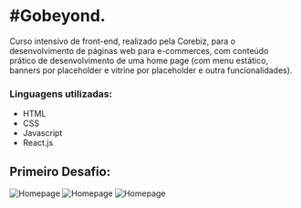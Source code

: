 # #Gobeyond.

Curso intensivo de front-end, realizado pela Corebiz, para o desenvolvimento de páginas web para e-commerces, com conteúdo prático de desenvolvimento de uma home page (com menu estático, banners por placeholder e vitrine por placeholder e outra funcionalidades).

### Linguagens utilizadas:
- HTML
- CSS
- Javascript
- React.js 

## Primeiro Desafio:
![Homepage](https://i.imgur.com/4A8Xykd.png "Início")
![Homepage](https://i.imgur.com/oOZy3L2.png "Carrossel")
![Homepage](https://i.imgur.com/C71T701.png "Contato")

